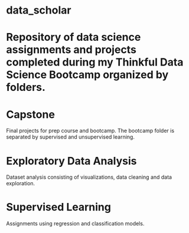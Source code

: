 # data_scholar

# Repository of data science assignments and projects completed during my Thinkful Data Science Bootcamp organized by folders.

# Capstone

Final projects for prep course and bootcamp.  The bootcamp folder is separated by supervised and unsupervised learning.

# Exploratory Data Analysis

Dataset analysis consisting of visualizations, data cleaning and data exploration.

# Supervised Learning

Assignments using regression and classification models.
